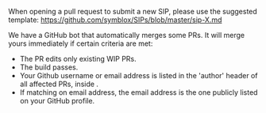 When opening a pull request to submit a new SIP, please use the suggested template: https://github.com/symblox/SIPs/blob/master/sip-X.md

We have a GitHub bot that automatically merges some PRs. It will merge yours immediately if certain criteria are met:

-   The PR edits only existing WIP PRs.
-   The build passes.
-   Your Github username or email address is listed in the 'author' header of all affected PRs, inside <triangular brackets>.
-   If matching on email address, the email address is the one publicly listed on your GitHub profile.
